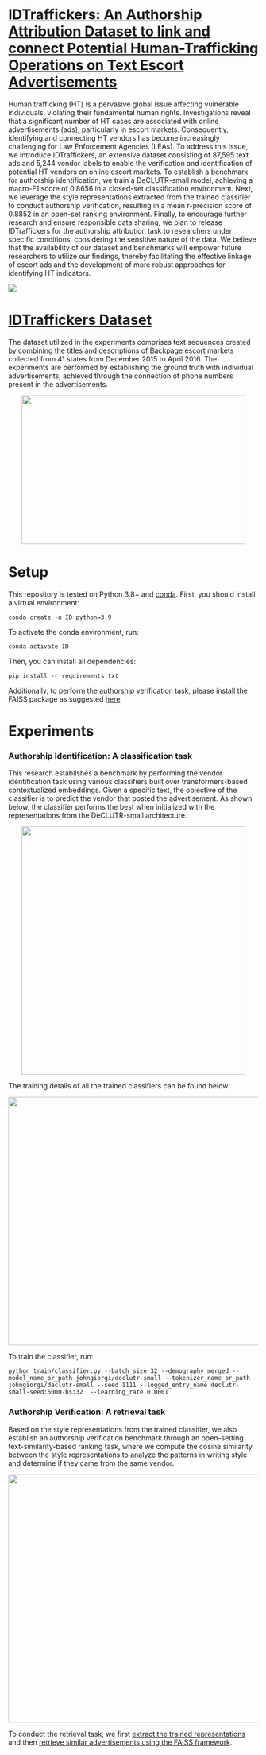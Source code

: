 # [IDTraffickers: An Authorship Attribution Dataset to link and connect Potential Human-Trafficking Operations on Text Escort Advertisements](https://arxiv.org/abs/2310.05484)

Human trafficking (HT) is a pervasive global issue affecting vulnerable individuals, violating their fundamental human rights. Investigations reveal that a significant number of HT cases are associated with online advertisements (ads), particularly in escort markets. Consequently, identifying and connecting HT vendors has become increasingly challenging for Law Enforcement Agencies (LEAs). To address this issue, we introduce IDTraffickers, an extensive dataset consisting of 87,595 text ads and 5,244 vendor labels to enable the verification and identification of potential HT vendors on online escort markets. To establish a benchmark for authorship identification, we train a DeCLUTR-small model, achieving a macro-F1 score of 0.8656 in a closed-set classification environment. Next, we leverage the style representations extracted from the trained classifier to conduct authorship verification, resulting in a mean r-precision score of 0.8852 in an open-set ranking environment. Finally, to encourage further research and ensure responsible data sharing, we plan to release IDTraffickers for the authorship attribution task to researchers under specific conditions, considering the sensitive nature of the data. We believe that the availability of our dataset and benchmarks will empower future researchers to utilize our findings, thereby facilitating the effective linkage of escort ads and the development of more robust approaches for identifying HT indicators.

![](https://github.com/vageeshSaxena/IDTraffickers/blob/main/Images/Screenshot%20from%202023-10-12%2022-18-06.png)

# [IDTraffickers Dataset](https://dataverse.nl/dataset.xhtml?persistentId=doi:10.34894/NZ7VLC)

The dataset utilized in the experiments comprises text sequences created by combining the titles and descriptions of Backpage escort markets collected from 41 states from December 2015 to April 2016. The experiments are performed by establishing the ground truth with individual advertisements, achieved through the connection of phone numbers present in the advertisements. 

<p align="center">
  <img src="https://github.com/vageeshSaxena/IDTraffickers/blob/main/Images/Screenshot%20from%202023-10-12%2022-18-53.png" width="450" height="300">
</p>

# Setup
This repository is tested on Python 3.8+ and [conda](https://docs.conda.io/projects/miniconda/en/latest/). First, you should install a virtual environment:
```
conda create -n ID python=3.9
```

To activate the conda environment, run:
```
conda activate ID
```

Then, you can install all dependencies:
```
pip install -r requirements.txt
```

Additionally, to perform the authorship verification task, please install the FAISS package as suggested [here](https://github.com/facebookresearch/faiss/blob/main/INSTALL.md)


# Experiments
### Authorship Identification: A classification task
This research establishes a benchmark by performing the vendor identification task using various classifiers built over transformers-based contextualized embeddings. Given a specific text, the objective of the classifier is to predict the vendor that posted the advertisement. As shown below, the classifier performs the best when initialized with the representations from the DeCLUTR-small architecture. 
<p align="center">
  <img src="https://github.com/vageeshSaxena/IDTraffickers/blob/main/Images/Screenshot%20from%202023-10-12%2022-19-17.png" width="450" height="500">
</p>

The training details of all the trained classifiers can be found below:
<p align="center">
  <img src="https://github.com/vageeshSaxena/IDTraffickers/blob/main/Images/Screenshot%20from%202023-10-12%2022-20-22.png" width="800" height="500">
</p>

To train the classifier, run:
```
python train/classifier.py --batch_size 32 --demography merged --model_name_or_path johngiorgi/declutr-small --tokenizer_name_or_path johngiorgi/declutr-small --seed 1111 --logged_entry_name declutr-small-seed:5000-bs:32  --learning_rate 0.0001
```

### Authorship Verification: A retrieval task
Based on the style representations from the trained classifier, we also establish an authorship verification benchmark through an open-setting text-similarity-based ranking task, where we compute the cosine similarity between the style representations to analyze the patterns in writing style and determine if they came from the same vendor. 

<p align="center">
  <img src="https://github.com/vageeshSaxena/IDTraffickers/blob/main/Images/Screenshot%20from%202023-10-12%2022-19-43.png" width="800" height="500">
</p>

To conduct the retrieval task, we first [extract the trained representations](https://github.com/vageeshSaxena/IDTraffickers/blob/main/analysis/extract_embeddings.ipynb) and then [retrieve similar advertisements using the FAISS framework](https://github.com/vageeshSaxena/IDTraffickers/blob/main/analysis/faiss.ipynb).
